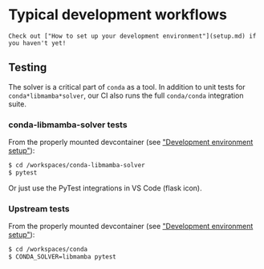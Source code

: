 # Typical development workflows

```{note}
Check out ["How to set up your development environment"](setup.md) if you haven't yet!
```

## Testing

The solver is a critical part of `conda` as a tool.
In addition to unit tests for `conda*libmamba*solver`,
our CI also runs the full `conda/conda` integration suite.

### conda-libmamba-solver tests

From the properly mounted devcontainer (see ["Development environment setup"](setup.md)):

```bash
$ cd /workspaces/conda-libmamba-solver
$ pytest
```

Or just use the PyTest integrations in VS Code (flask icon).

### Upstream tests

From the properly mounted devcontainer (see ["Development environment setup"](setup.md)):

```bash
$ cd /workspaces/conda
$ CONDA_SOLVER=libmamba pytest
```
